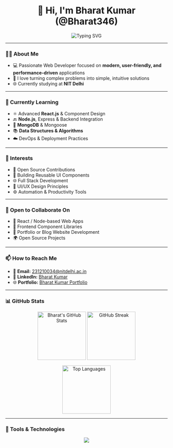 <h1 align="center">👋 Hi, I'm Bharat Kumar (@Bharat346)</h1>

<p align="center">
  <img src="https://readme-typing-svg.herokuapp.com?font=Fira+Code&size=22&pause=1000&center=true&vCenter=true&width=500&lines=Full+Stack+Web+Developer;React+%2F+Node.js+Enthusiast;" alt="Typing SVG" />
</p>

---

### 👨‍💻 About Me
- 💻 Passionate Web Developer focused on **modern, user-friendly, and performance-driven** applications  
- 🧠 I love turning complex problems into simple, intuitive solutions  
- 🌐 Currently studying at **NIT Delhi**

---

### 🌱 Currently Learning
- ⚛️ Advanced **React.js** & Component Design  
- 🔙 **Node.js**, Express & Backend Integration  
- 🍃 **MongoDB** & Mongoose  
- 📚 **Data Structures & Algorithms**  
- ☁️ DevOps & Deployment Practices  

---

### 👀 Interests
- 🚀 Open Source Contributions  
- 🧩 Building Reusable UI Components  
- 🌐 Full Stack Development  
- 🎨 UI/UX Design Principles  
- ⚙️ Automation & Productivity Tools  

---

### 🤝 Open to Collaborate On
- 🧪 React / Node-based Web Apps  
- 🎯 Frontend Component Libraries  
- 📝 Portfolio or Blog Website Development  
- 🌍 Open Source Projects  

---

### 📫 How to Reach Me
- 📧 **Email:** 231210034@nitdelhi.ac.in  
- 🔗 **LinkedIn:** [Bharat Kumar](https://www.linkedin.com/in/bharat-kumar-ab49b9297)  
- 🌐 **Portfolio:** [Bharat Kumar Portfolio](https://bharat346.vercel.app/)  

---

### 📊 GitHub Stats

<p align="center">
  <img src="https://github-readme-stats.vercel.app/api?username=Bharat346&show_icons=true&theme=tokyonight&hide_border=true" alt="Bharat's GitHub Stats" height="150"/>
  <img src="https://github-readme-streak-stats.herokuapp.com/?user=Bharat346&theme=tokyonight&hide_border=true" alt="GitHub Streak" height="150"/>
</p>

<p align="center">
  <img src="https://github-readme-stats.vercel.app/api/top-langs/?username=Bharat346&layout=compact&theme=tokyonight&hide_border=true" alt="Top Languages" height="150"/>
</p>

---

### 🔧 Tools & Technologies

<p align="center">
  <img src="https://skillicons.dev/icons?i=html,css,js,react,nodejs,express,mongodb,tailwind,figma,vscode,git,github,linux" />
</p>
